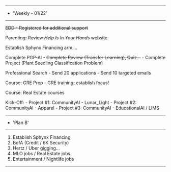 
**********************************************************************
*	'Weekly - 01/22'
**********************************************************************

~~EDD -  Registered for additional support~~  

~~Parenting: Review *Help Is In Your Hands* website~~

Establish Sphynx Financing arm....

Complete PGP-AI
	- ~~Complete Review (Transfer Learning), Quiz...~~
	- Complete Project (Plant Seedling Classification Problem)

Professional Search
	- Send 20 applications
	- Send 10 targeted emails

Course: GRE Prep 
	- GRE training; establish focus!

Course: Real Estate courses

Kick-Off:
	- Project #1: CommunityAI - Lunar_Light
	- Project #2: CommunityAI - Apparel
	- Project #3: CommunityAI - EducationalAI / LIMS


**********************************************************************
*	'Plan B'
**********************************************************************

1) Establish Sphynx Financing
2) BofA (Credit / 6K Security)
3) Hertz / Uber gigging...
4) MLO jobs / Real Estate jobs
5) Entertainment / Nightlife jobs

**********************************************************************
